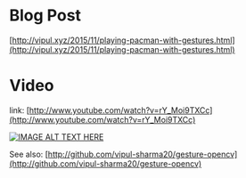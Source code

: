 Blog Post
=========

[http://vipul.xyz/2015/11/playing-pacman-with-gestures.html](http://vipul.xyz/2015/11/playing-pacman-with-gestures.html)

Video
=====

link: [http://www.youtube.com/watch?v=rY_Moi9TXCc](http://www.youtube.com/watch?v=rY_Moi9TXCc)

[![IMAGE ALT TEXT HERE](http://img.youtube.com/vi/rY_Moi9TXCc/0.jpg)](http://www.youtube.com/watch?v=rY_Moi9TXCc)

See also: [http://github.com/vipul-sharma20/gesture-opencv](http://github.com/vipul-sharma20/gesture-opencv)
